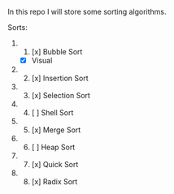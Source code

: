 In this repo I will store some sorting algorithms.

Sorts:
1. 1) [x] Bubble Sort
	- [X] Visual
2. 2) [x] Insertion Sort
3. 3) [x] Selection Sort
4. 4) [ ] Shell Sort
5. 5) [x] Merge Sort
6. 6) [ ] Heap Sort
7. 7) [x] Quick Sort
8. 8) [x] Radix Sort
